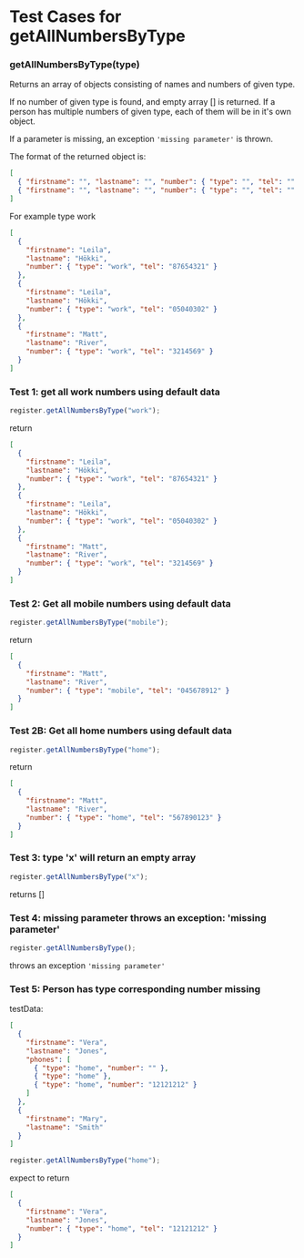 # Test Cases for getAllNumbersByType

### **getAllNumbersByType(type)**

Returns an array of objects consisting of names and numbers of given type.

If no number of given type is found, and empty array [] is returned.
If a person has multiple numbers of given type, each of them will be in it's own object.

If a parameter is missing, an exception `'missing parameter'` is thrown.

The format of the returned object is:

```json
[
  { "firstname": "", "lastname": "", "number": { "type": "", "tel": "" } },
  { "firstname": "", "lastname": "", "number": { "type": "", "tel": "" } }
]
```

For example type work

```json
[
  {
    "firstname": "Leila",
    "lastname": "Hökki",
    "number": { "type": "work", "tel": "87654321" }
  },
  {
    "firstname": "Leila",
    "lastname": "Hökki",
    "number": { "type": "work", "tel": "05040302" }
  },
  {
    "firstname": "Matt",
    "lastname": "River",
    "number": { "type": "work", "tel": "3214569" }
  }
]
```

### Test 1: get all work numbers using default data

```js
register.getAllNumbersByType("work");
```

return

```json
[
  {
    "firstname": "Leila",
    "lastname": "Hökki",
    "number": { "type": "work", "tel": "87654321" }
  },
  {
    "firstname": "Leila",
    "lastname": "Hökki",
    "number": { "type": "work", "tel": "05040302" }
  },
  {
    "firstname": "Matt",
    "lastname": "River",
    "number": { "type": "work", "tel": "3214569" }
  }
]
```

### Test 2: Get all mobile numbers using default data

```js
register.getAllNumbersByType("mobile");
```

return

```json
[
  {
    "firstname": "Matt",
    "lastname": "River",
    "number": { "type": "mobile", "tel": "045678912" }
  }
]
```

### Test 2B: Get all home numbers using default data

```js
register.getAllNumbersByType("home");
```

return

```json
[
  {
    "firstname": "Matt",
    "lastname": "River",
    "number": { "type": "home", "tel": "567890123" }
  }
]
```

### Test 3: type 'x' will return an empty array

```js
register.getAllNumbersByType("x");
```

returns []

### Test 4: missing parameter throws an exception: 'missing parameter'

```js
register.getAllNumbersByType();
```

throws an exception `'missing parameter'`

### Test 5: Person has type corresponding number missing

testData:

```json
[
  {
    "firstname": "Vera",
    "lastname": "Jones",
    "phones": [
      { "type": "home", "number": "" },
      { "type": "home" },
      { "type": "home", "number": "12121212" }
    ]
  },
  {
    "firstname": "Mary",
    "lastname": "Smith"
  }
]
```

```js
register.getAllNumbersByType("home");
```

expect to return

```json
[
  {
    "firstname": "Vera",
    "lastname": "Jones",
    "number": { "type": "home", "tel": "12121212" }
  }
]
```

